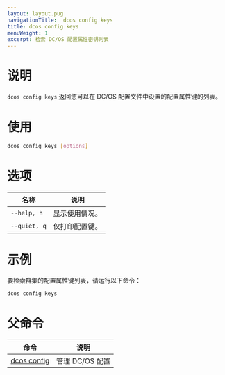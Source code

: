 ```yaml
---
layout: layout.pug
navigationTitle:  dcos config keys
title: dcos config keys
menuWeight: 1
excerpt: 检索 DC/OS 配置属性密钥列表
---
```


# 说明

`dcos config keys` 返回您可以在 DC/OS 配置文件中设置的配置属性键的列表。

# 使用

```bash
dcos config keys [options]
```
# 选项

| 名称 | 说明 |
|---------|-------------|
| `--help, h`   | 显示使用情况。|
| `--quiet, q`   |   仅打印配置键。|

<!--
# 权限
要列出群集的配置键，您的用户帐户必须具有以下权限：
-->
# 示例
要检索群集的配置属性键列表，请运行以下命令：

```bash
dcos config keys
```

# 父命令

| 命令 | 说明 |
|---------|-------------|
| [dcos config](/mesosphere/dcos/cn/2.1/cli/command-reference/dcos-config/) |  管理 DC/OS 配置 |
